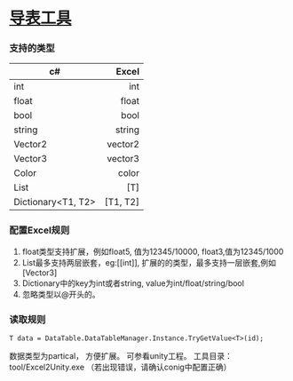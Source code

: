 # [导表工具](https://github.com/git4paulqu/Excel2Unity)

### 支持的类型
| c#                 |    Excel |
| ------------------ | -------: |
| int                |      int |
| float              |    float |
| bool               |     bool |
| string             |   string |
| Vector2            |  vector2 |
| Vector3            |  vector3 |
| Color              |    color |
| List<T>            |      [T] |
| Dictionary<T1, T2> | [T1, T2] |
### 配置Excel规则

1. float类型支持扩展，例如float5, 值为12345/10000, float3,值为12345/1000
2. List最多支持两层嵌套，eg:[[int]], 扩展的的类型，最多支持一层嵌套,例如[Vector3]
3. Dictionary中的key为int或者string, value为int/float/string/bool
4. 忽略类型以@开头的。

### 读取规则
`T data = DataTable.DataTableManager.Instance.TryGetValue<T>(id);`

数据类型为partical， 方便扩展。
可参看unity工程。
工具目录：tool/Excel2Unity.exe
（若出现错误，请确认conig中配置正确）